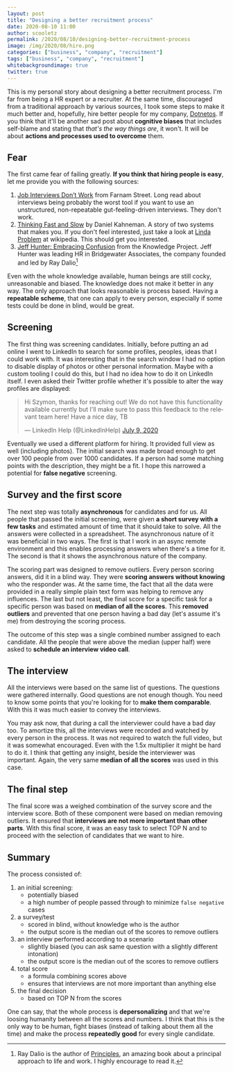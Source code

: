 ```yaml
---
layout: post
title: "Designing a better recruitment process"
date: 2020-08-10 11:00
author: scooletz
permalink: /2020/08/10/designing-better-recruitment-process
image: /img/2020/08/hire.png
categories: ["business", "company", "recruitment"]
tags: ["business", "company", "recruitment"]
whitebackgroundimage: true
twitter: true
---
```


This is my personal story about designing a better recruitment process. I'm far from being a HR expert or a recruiter. At the same time, discouraged from a traditional approach by various sources, I took some steps to make it much better and, hopefully, hire better people for my company, [Dotnetos](dotnetos.org). If you think that it'll be another sad post about **cognitive biases** that includes self-blame and stating that _that's the way things are_, it won't. It will be about **actions and processes used to overcome** them.

## Fear

The first came fear of failing greatly. **If you think that hiring people is easy**, let me provide you with the following sources:

1. [Job Interviews Don’t Work](https://fs.blog/2020/07/job-interviews) from Farnam Street. Long read about interviews being probably the worst tool if you want to use an unstructured, non-repeatable gut-feeling-driven interviews. They don't work.
1. [Thinking Fast and Slow](https://www.goodreads.com/book/show/11468377-thinking-fast-and-slow) by Daniel Kahneman. A story of two systems that makes you. If you don't feel interested, just take a look at [Linda Problem](https://en.wikipedia.org/wiki/Conjunction_fallacy) at wikipedia. This should get you interested.
1. [Jeff Hunter: Embracing Confusion](https://fs.blog/knowledge-project/jeff-hunter/) from the Knowledge Project. Jeff Hunter was leading HR in Bridgewater Associates, the company founded and led by Ray Dalio[^RayDalio]

Even with the whole knowledge available, human beings are still cocky, unreasonable and biased. The knowledge does not make it better in any way. The only approach that looks reasonable is process based. Having a **repeatable scheme**, that one can apply to every person, especially if some tests could be done in blind, would be great.

## Screening

The first thing was screening candidates. Initially, before putting an ad online I went to LinkedIn to search for some profiles, peoples, ideas that I could work with. It was interesting that in the search window I had no option to disable display of photos or other personal information. Maybe with a custom tooling I could do this, but I had no idea how to do it on LinkedIn itself. I even asked their Twitter profile whether it's possible to alter the way profiles are displayed:

<blockquote class="twitter-tweet"><p lang="en" dir="ltr">Hi Szymon, thanks for reaching out! We do not have this functionality available currently but I&#39;ll make sure to pass this feedback to the relevant team here! Have a nice day, TB</p>&mdash; LinkedIn Help (@LinkedInHelp) <a href="https://twitter.com/LinkedInHelp/status/1281159219421548544?ref_src=twsrc%5Etfw">July 9, 2020</a></blockquote>

Eventually we used a different platform for hiring. It provided full view as well (including photos). The initial search was made broad enough to get over 100 people from over 1000 candidates. If a person had some matching points with the description, they might be a fit. I hope this narrowed a potential for **false negative** screening.

## Survey and the first score

The next step was totally **asynchronous** for candidates and for us. All people that passed the initial screening, were given **a short survey with a few tasks** and estimated amount of time that it should take to solve. All the answers were collected in a spreadsheet. The asynchronous nature of it was beneficial in two ways. The first is that I work in an async remote environment and this enables processing answers when there's a time for it. The second is that it shows the asynchronous nature of the company.

The scoring part was designed to remove outliers. Every person scoring answers, did it in a blind way. They were **scoring answers without knowing** who the responder was. At the same time, the fact that all the data were provided in a really simple plain text form was helping to remove any influences. The last but not least, the final score for a specific task for a specific person was based on **median of all the scores**. This **removed outliers** and prevented that one person having a bad day (let's assume it's me) from destroying the scoring process.

The outcome of this step was a single combined number assigned to each candidate. All the people that were above the median (upper half) were asked to **schedule an interview video call**.

## The interview

All the interviews were based on the same list of questions. The questions were gathered internally. Good questions are not enough though. You need to know some points that you're looking for to **make them comparable**. With this it was much easier to convey the interviews.

You may ask now, that during a call the interviewer could have a bad day too. To amortize this, all the interviews were recorded and watched by every person in the process. It was not required to watch the full video, but it was somewhat encouraged. Even with the 1.5x multiplier it might be hard to do it. I think that getting any insight, beside the interviewer was important. Again, the very same **median of all the scores** was used in this case.

## The final step

The final score was a weighed combination of the survey score and the interview score. Both of these component were based on median removing outliers. It ensured that **interviews are not more important than other parts**. With this final score, it was an easy task to select TOP N and to proceed with the selection of candidates that we want to hire.

## Summary

The process consisted of:

1. an initial screening:
    - potentially biased
    - a high number of people passed through to minimize `false negative` cases
1. a survey/test
    - scored in blind, without knowledge who is the author
    - the output score is the median out of the scores to remove outliers
1. an interview performed according to a scenario
    - slightly biased (you can ask same question with a slightly different intonation)
    - the output score is the median out of the scores to remove outliers
1. total score
    - a formula combining scores above
    - ensures that interviews are not more important than anything else
1. the final decision
    - based on TOP N from the scores

One can say, that the whole process is **depersonalizing** and that we're loosing humanity between all the scores and numbers. I think that this is the only way to be human, fight biases (instead of talking about them all the time) and make the process **repeatedly good** for every single candidate.

[^RayDalio]: Ray Dalio is the author of [Principles](https://www.goodreads.com/review/show/2254565243), an amazing book about a principal approach to life and work. I highly encourage to read it.

